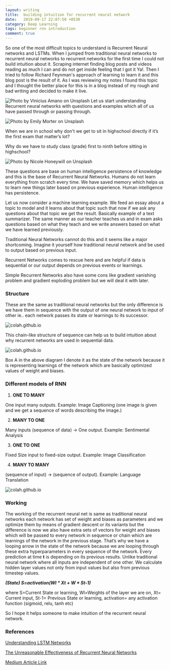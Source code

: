 ```yaml
---
layout: writing
title:  building intuition for recurrent neural network
date:   2019-09-17 22:07:50 +0530
category: Deep Learning
tags: beginner rnn introduction
comment: true
---
```

So one of the most difficult topics to understand is Recurrent Neural networks and LSTMs. When I jumped from traditional neural networks to recurrent neural networks to recurrent networks for the first time I could not build intuition about it. Scraping internet finding blog posts and videos reading as much I can and do not get inside feeling that I got it Ya!. Then I tried to follow Richard Feynman's approach of learning to learn it and this blog post is the result of it. As I was reviewing my notes I found this topic and I thought the better place for this is in a blog instead of my rough and bad writing and decided to make it live.
<!-- more -->

![Photo by Vinicius Amano on Unsplash](https://cdn-images-1.medium.com/max/1200/0*2KJpQcsUkQfYBjbm)
Let us start understanding Recurrent neural networks with questions and examples which all of us have passed through or passing through.

![Photo by Emily Morter on Unsplash](https://cdn-images-1.medium.com/max/1200/0*8vkk5MeN-e2DnACV)

When we are in school why don't we get to sit in highschool directly if it’s the first exam that matter’s lot? 

Why do we have to study class (grade) first to ninth before sitting in highschool?

![Photo by Nicole Honeywill on Unsplash](https://cdn-images-1.medium.com/max/1200/0*YUyXzVoT5LQtP4gM)

These questions are base on human intelligence persistence of knowledge and this is the base of Recurrent Neural Networks. Humans do not learn everything from scratch every time. We have saved memory which helps us to learn new things later based on previous experience. Human intelligence has persistence.

Let us now consider a machine learning example. We feed an essay about a topic to model and it learns about that topic such that now if we ask any questions about that topic we get the result. Basically example of a text summarizer. The same manner as our teacher teaches us and in exam asks questions based on what they teach and we write answers based on what we have learned previously.

Traditional Neural Networks cannot do this and it seems like a major shortcoming. Imagine it yourself how traditional neural network and be used to output based on previous input.

Recurrent Networks comes to rescue here and are helpful if data is sequential or our output depends on previous events or learnings.

Simple Recurrent Networks also have some cons like gradient vanishing problem and gradient exploding problem but we will deal it with later.

<script>(adsbygoogle = window.adsbygoogle || []).push({});</script>

### Structure

These are the same as traditional neural networks but the only difference is we have them in sequence with the output of one neural network to input of other ie.. each network passes its state or learnings to its successor.

![colah.github.io](https://cdn-images-1.medium.com/max/1200/0*Y8vGqKq62_mqLOjI.png)

This chain-like structure of sequence can help us to build intuition about why recurrent networks are used in sequential data.

![colah.github.io](https://cdn-images-1.medium.com/max/800/0*E0rJbe3mRKucrYV4.png)

Box A in the above diagram I denote it as the state of the network because it is representing learnings of the network which are basically optimized values of weight and biases.

### Different models of RNN

1. **ONE TO MANY**

One input many outputs. Example: Image Captioning (one image is given and we get a sequence of words describing the image.)

2. **MANY TO ONE**

Many inputs (sequence of data) -> One output. Example: Sentimental Analysis

3. **ONE TO ONE**

Fixed Size input to fixed-size output. Example: Image Classification

4. **MANY TO MANY**

(sequence of input) -> (sequence of output). Example: Language Translation

![colah.github.io](https://cdn-images-1.medium.com/max/1200/0*mnOPHfUE2mY2vDis.jpeg)

### Working

The working of the recurrent neural net is same as traditional neural networks each network has set of weight and biases as parameters and we optimize them by means of gradient descent or its variants but the difference is now we also have extra sets of vectors for weight and biases which will be passed to every network in sequence or chain which are learnings of the network in the previous stage. That’s why we have a looping arrow in the state of the network because we are looping through these extra hyperparameters in every sequence of the network. Every prediction at time **t** is depending on its previous results. Unlike traditional neural network where all inputs are independent of one other. We calculate hidden layer values not only from input values but also from previous timestep values.

**_(State) S=activation(Wl * Xt + W * St-1)_**

where S=Current State or learning, Wl=Weights of the layer we are on, Xt= Current input, St-1= Previous State or learning, activation= any activation function (sigmoid, relu, tanh etc)

So I hope it helps someone to make intuition of the recurrent neural network.

### References

[Understanding LSTM Networks ](http://colah.github.io/posts/2015-08-Understanding-LSTMs/ "http://colah.github.io/posts/2015-08-Understanding-LSTMs/")

[The Unreasonable Effectiveness of Recurrent Neural Networks](http://karpathy.github.io/2015/05/21/rnn-effectiveness/ "http://karpathy.github.io/2015/05/21/rnn-effectiveness/")

[Medium Article Link](https://medium.com/@tarunbishttarun11/building-intuition-for-recurrent-neural-networks-ed7f8afe444b)